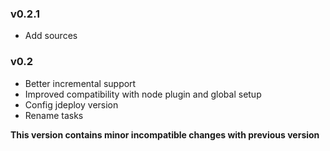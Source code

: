 ### v0.2.1

- Add sources

### v0.2

- Better incremental support
- Improved compatibility with node plugin and global setup
- Config jdeploy version
- Rename tasks

**This version contains minor incompatible changes with previous version**
